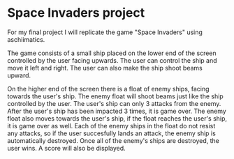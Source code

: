 # Space Invaders project
For my final project I will replicate the game "Space Invaders" using aschiimatics. 

The game consists of a small ship placed on the lower end of the screen controlled by the user facing upwards. 
The user can control the ship and move it left and right. The user can also make the ship shoot beams upward. 

On the higher end of the screen there is a float of enemy ships, facing towards the user's ship. The enemy float will
shoot beams just like the ship controlled by the user. The user's ship can only 3 attacks from the enemy. After the
user's ship has been impacted 3 times, it is game over. The enemy float also moves towards the user's ship, if the float
reaches the user's ship, it is game over as well. 
Each of the enemy ships in the float do not resist any attacks, so if the user succesfully lands an attack, the enemy ship
is automatically destroyed. Once all of the enemy's ships are destroyed, the user wins. 
A score will also be displayed. 
